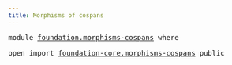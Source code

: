 ```yaml
---
title: Morphisms of cospans
---
```


<pre class="Agda"><a id="46" class="Keyword">module</a> <a id="53" href="foundation.morphisms-cospans.html" class="Module">foundation.morphisms-cospans</a> <a id="82" class="Keyword">where</a>

<a id="89" class="Keyword">open</a> <a id="94" class="Keyword">import</a> <a id="101" href="foundation-core.morphisms-cospans.html" class="Module">foundation-core.morphisms-cospans</a> <a id="135" class="Keyword">public</a>
</pre>